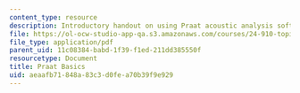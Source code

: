 ```yaml
---
content_type: resource
description: Introductory handout on using Praat acoustic analysis software.
file: https://ol-ocw-studio-app-qa.s3.amazonaws.com/courses/24-910-topics-in-linguistic-theory-laboratory-phonology-spring-2007/aeaafb71848a83c3d0fea70b39f9e929_praat_basics.pdf
file_type: application/pdf
parent_uid: 11c08384-babd-1f39-f1ed-211dd385550f
resourcetype: Document
title: Praat Basics
uid: aeaafb71-848a-83c3-d0fe-a70b39f9e929
---
```

